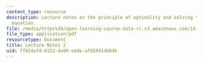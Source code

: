 ```yaml
---
content_type: resource
description: Lecture notes on the principle of optimality and solving the functional
  equation.
file: /media/https%3A/open-learning-course-data-rc.s3.amazonaws.com/14-451-dynamic-optimization-methods-with-applications-fall-2009/ff82dafd0152de90eddeaf85941db846_MIT14_451F09_lec02.pdf
file_type: application/pdf
resourcetype: Document
title: Lecture Notes 2
uid: ff82dafd-0152-de90-edde-af85941db846
---
```

